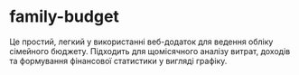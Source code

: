 # family-budget
Це простий, легкий у використанні веб-додаток для ведення обліку сімейного бюджету. Підходить для щомісячного аналізу витрат, доходів та формування фінансової статистики у вигляді графіку.
